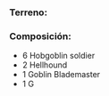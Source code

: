 ### Terreno: 



### Composición: 

- 6 Hobgoblin soldier 
- 2 Hellhound 
- 1 Goblin Blademaster
- 1 G